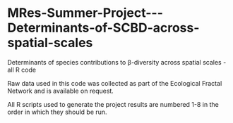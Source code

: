 # MRes-Summer-Project---Determinants-of-SCBD-across-spatial-scales

Determinants of species contributions to β-diversity across spatial scales - all R code

Raw data used in this code was collected as part of the Ecological Fractal Network and is available on request.

All R scripts used to generate the project results are numbered 1-8 in the order in which they should be run.
